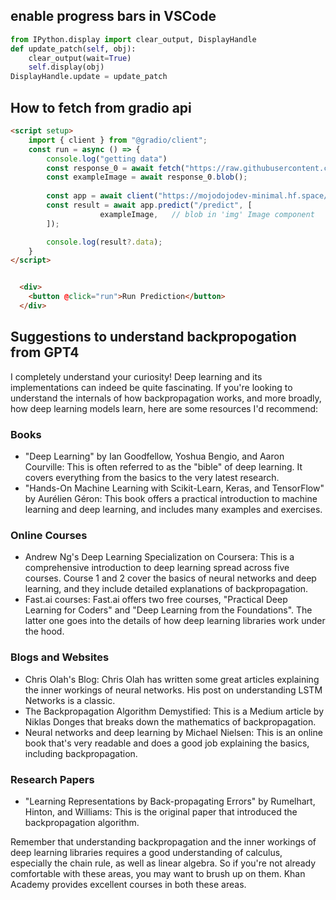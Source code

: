 ## enable progress bars in VSCode
```python
from IPython.display import clear_output, DisplayHandle
def update_patch(self, obj):
    clear_output(wait=True)
    self.display(obj)
DisplayHandle.update = update_patch
```

## How to fetch from gradio api
```html
<script setup>
    import { client } from "@gradio/client";
    const run = async () => {
        console.log("getting data")
        const response_0 = await fetch("https://raw.githubusercontent.com/gradio-app/gradio/main/test/test_files/bus.png");
        const exampleImage = await response_0.blob();
                            
        const app = await client("https://mojodojodev-minimal.hf.space/");
        const result = await app.predict("/predict", [
                    exampleImage, 	// blob in 'img' Image component
        ]);

        console.log(result?.data);
    }
</script>


  <div>
    <button @click="run">Run Prediction</button>
  </div>
  ```

## Suggestions to understand backpropogation from GPT4

I completely understand your curiosity! Deep learning and its implementations can indeed be quite fascinating. If you're looking to understand the internals of how backpropagation works, and more broadly, how deep learning models learn, here are some resources I'd recommend:

### Books
- "Deep Learning" by Ian Goodfellow, Yoshua Bengio, and Aaron Courville: This is often referred to as the "bible" of deep learning. It covers everything from the basics to the very latest research.
- "Hands-On Machine Learning with Scikit-Learn, Keras, and TensorFlow" by Aurélien Géron: This book offers a practical introduction to machine learning and deep learning, and includes many examples and exercises.

### Online Courses
- Andrew Ng's Deep Learning Specialization on Coursera: This is a comprehensive introduction to deep learning spread across five courses. Course 1 and 2 cover the basics of neural networks and deep learning, and they include detailed explanations of backpropagation.
- Fast.ai courses: Fast.ai offers two free courses, "Practical Deep Learning for Coders" and "Deep Learning from the Foundations". The latter one goes into the details of how deep learning libraries work under the hood.

### Blogs and Websites
- Chris Olah's Blog: Chris Olah has written some great articles explaining the inner workings of neural networks. His post on understanding LSTM Networks is a classic.
- The Backpropagation Algorithm Demystified: This is a Medium article by Niklas Donges that breaks down the mathematics of backpropagation.
- Neural networks and deep learning by Michael Nielsen: This is an online book that's very readable and does a good job explaining the basics, including backpropagation.

### Research Papers
- "Learning Representations by Back-propagating Errors" by Rumelhart, Hinton, and Williams: This is the original paper that introduced the backpropagation algorithm.

Remember that understanding backpropagation and the inner workings of deep learning libraries requires a good understanding of calculus, especially the chain rule, as well as linear algebra. So if you're not already comfortable with these areas, you may want to brush up on them. Khan Academy provides excellent courses in both these areas.
